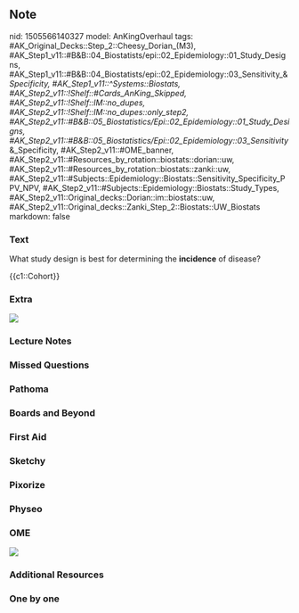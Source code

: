 ## Note
nid: 1505566140327
model: AnKingOverhaul
tags: #AK_Original_Decks::Step_2::Cheesy_Dorian_(M3), #AK_Step1_v11::#B&B::04_Biostatists/epi::02_Epidemiology::01_Study_Designs, #AK_Step1_v11::#B&B::04_Biostatists/epi::02_Epidemiology::03_Sensitivity_&_Specificity, #AK_Step1_v11::^Systems::Biostats, #AK_Step2_v11::!Shelf::#Cards_AnKing_Skipped, #AK_Step2_v11::!Shelf::IM::no_dupes, #AK_Step2_v11::!Shelf::IM::no_dupes::only_step2, #AK_Step2_v11::#B&B::05_Biostatistics/Epi::02_Epidemiology::01_Study_Designs, #AK_Step2_v11::#B&B::05_Biostatistics/Epi::02_Epidemiology::03_Sensitivity_&_Specificity, #AK_Step2_v11::#OME_banner, #AK_Step2_v11::#Resources_by_rotation::biostats::dorian::uw, #AK_Step2_v11::#Resources_by_rotation::biostats::zanki::uw, #AK_Step2_v11::#Subjects::Epidemiology::Biostats::Sensitivity_Specificity_PPV_NPV, #AK_Step2_v11::#Subjects::Epidemiology::Biostats::Study_Types, #AK_Step2_v11::Original_decks::Dorian::im::biostats::uw, #AK_Step2_v11::Original_decks::Zanki_Step_2::Biostats::UW_Biostats
markdown: false

### Text
What study design is best for determining the <b>incidence</b> of
disease?
<div>
  {{c1::Cohort}}
</div>

### Extra
<img src="helpful%20chart.png">

### Lecture Notes


### Missed Questions


### Pathoma


### Boards and Beyond


### First Aid


### Sketchy


### Pixorize


### Physeo


### OME
<div class="ome-widget">
  <a href="https://onlinemeded.org?ref=anki"><img src=
  "_OME_AnkiFlashcards_General_7.png"></a>
</div>

### Additional Resources


### One by one

